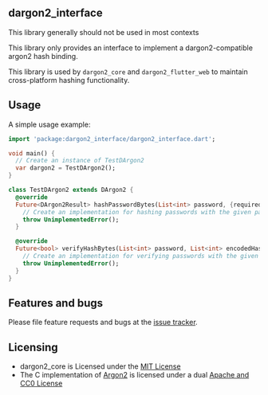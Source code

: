 ## dargon2_interface

This library generally should not be used in most contexts

This library only provides an interface to implement a dargon2-compatible argon2 hash binding.

This library is used by `dargon2_core` and `dargon2_flutter_web` to maintain cross-platform hashing functionality.

## Usage

A simple usage example:

```dart
import 'package:dargon2_interface/dargon2_interface.dart';

void main() {
  // Create an instance of TestDArgon2
  var dargon2 = TestDArgon2();
}

class TestDArgon2 extends DArgon2 {
  @override
  Future<DArgon2Result> hashPasswordBytes(List<int> password, {required Salt salt, int iterations = 32, int memory = 256, int parallelism = 2, int length = 32, Argon2Type type = Argon2Type.i, Argon2Version version = Argon2Version.V13}) {
    // Create an implementation for hashing passwords with the given parameters
    throw UnimplementedError();
  }

  @override
  Future<bool> verifyHashBytes(List<int> password, List<int> encodedHash, {Argon2Type type = Argon2Type.i}) {
    // Create an implementation for verifying passwords with the given parameters
    throw UnimplementedError();
  }
}
```

## Features and bugs

Please file feature requests and bugs at the [issue tracker].

[issue tracker]: https://github.com/tmthecoder/dargon2_interface/issues

## Licensing

- dargon2_core is Licensed under the [MIT License]
- The C implementation of [Argon2] is licensed under a dual [Apache and CC0 License]

[MIT License]: https://github.com/tmthecoder/dargon2_interface/blob/main/LICENSE

[Argon2]: https://github.com/P-H-C/phc-winner-argon2

[Apache and CC0 License]: https://github.com/P-H-C/phc-winner-argon2/blob/master/LICENSE

